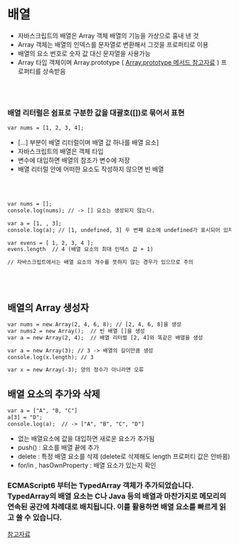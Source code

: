 # 배열

* 자바스크립트의 배열은 Array 객체 배열의 기능을 가상으로 흉내 낸 것
* Array 객체는 배열의 인덱스를 문자열로 변환해서 그것을 프로퍼티로 이용
* 배열의 요소 번호로 숫자 값 대신 문자열을 사용가능 
* Array 타입 객체이며 Array.prototype  ( <a href ="https://developer.mozilla.org/ko/docs/Web/JavaScript/Reference/Global_Objects/Array">Array.prototype 메서드 참고자료</a> ) 프로퍼티를 상속받음


 


<br>
</br>

### 배열 리터럴은 쉼표로 구분한 값을 대괄호([])로 묶어서 표현

~~~html
var nums = [1, 2, 3, 4];
~~~

* [...] 부분이 배열 리터럴이며 배열 값 하나를 배열 요소]
* 자바스크립트의 배열은 객체 타입 
* 변수에 대입하면 배열의 참조가 변수에 저장
* 배열 리터럴 안에 어떠한 요소도 작성하지 않으면 빈 배열

<br>
</br>

~~~html
var nums = [];
console.log(nums); // -> [] 요소는 생성되지 않는다.
~~~

~~~html
var a = [1, , 3];
console.log(a); // [1, undefined, 3] 두 번째 요소에 undefined가 표시되어 있지만 실제로는 없다.
~~~

~~~html
var evens = [ 1, 2, 3, 4 ];
evens.length  // 4 (배열 요소의 최대 인덱스 값 + 1)

// 자바스크립트에서는 배열 요소의 개수를 뜻하지 않는 경우가 있으므로 주의
~~~

<br>
</br>

## 배열의 Array 생성자


~~~html
var nums = new Array(2, 4, 6, 8); // [2, 4, 6, 8]을 생성
var nums2 = new Array();  // 빈 배열 []을 생성
var a = new Array(2, 4);  // 배열 리터럴 [2, 4]와 똑같은 배열을 생성
~~~

~~~html
var a = new Array(3); // 3 -> 배열의 길이만큼 생성
console.log(x.length); // 3

var x = new Array(-3); 양의 정수가 아니라면 오류
~~~

## 배열 요소의 추가와 삭제

~~~html
var a = ["A", "B, "C"]
a[3] = "D";
console.log(a);  // -> ["A", "B", "C", "D"] 
~~~

* 없는 배열요소에 값을 대입하면 새로운 요소가 추가됨
* push() : 요소를 배열 끝에 추가
* delete : 특정 배열 요소를 삭제 (delete로 삭제해도 length 프로퍼티 값은 안바뀜)
* for/in , hasOwnProperty : 배열 요소가 있는지 확인


### ECMAScript6 부터는 TypedArray 객체가 추가되었습니다. TypedArray의 배열 요소는 C나 Java 등의 배열과 마찬가지로 메모리의 연속된 공간에 차례대로 배치됩니다. 이를 활용하면 배열 요소를 빠르게 읽고 쓸 수 있습니다.
<a href = "https://developer.mozilla.org/ko/docs/Web/JavaScript/Reference/Global_Objects/TypedArray">참고자료</a>
